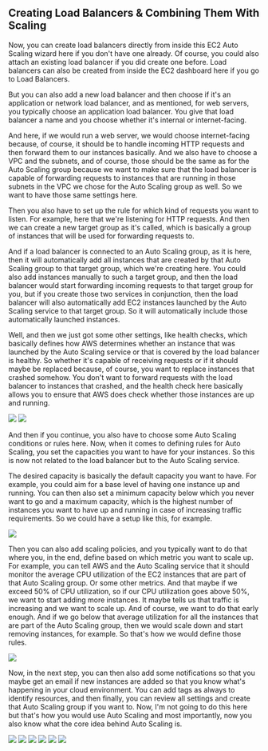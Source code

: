 ## Creating Load Balancers & Combining Them With Scaling

Now, you can create load balancers directly from inside this EC2 Auto Scaling wizard here if you don't have one already. Of course, you could also attach an existing load balancer if you did create one before. Load balancers can also be created from inside the EC2 dashboard here if you go to Load Balancers.

But you can also add a new load balancer and then choose if it's an application or network load balancer, and as mentioned, for web servers, you typically choose an application load balancer. You give that load balancer a name and you choose whether it's internal or internet-facing.

And here, if we would run a web server, we would choose internet-facing because, of course, it should be to handle incoming HTTP requests and then forward them to our instances basically. And we also have to choose a VPC and the subnets, and of course, those should be the same as for the Auto Scaling group because we want to make sure that the load balancer is capable of forwarding requests to instances that are running in those subnets in the VPC we chose for the Auto Scaling group as well. So we want to have those same settings here.

Then you also have to set up the rule for which kind of requests you want to listen. For example, here that we're listening for HTTP requests. And then we can create a new target group as it's called, which is basically a group of instances that will be used for forwarding requests to.

And if a load balancer is connected to an Auto Scaling group, as it is here, then it will automatically add all instances that are created by that Auto Scaling group to that target group, which we're creating here. You could also add instances manually to such a target group, and then the load balancer would start forwarding incoming requests to that target group for you, but if you create those two services in conjunction, then the load balancer will also automatically add EC2 instances launched by the Auto Scaling service to that target group. So it will automatically include those automatically launched instances.

Well, and then we just got some other settings, like health checks, which basically defines how AWS determines whether an instance that was launched by the Auto Scaling service or that is covered by the load balancer is healthy. So whether it's capable of receiving requests or if it should maybe be replaced because, of course, you want to replace instances that crashed somehow. You don't want to forward requests with the load balancer to instances that crashed, and the health check here basically allows you to ensure that AWS does check whether those instances are up and running.

![](63-01.png)
![](63-02.png)

And then if you continue, you also have to choose some Auto Scaling conditions or rules here. Now, when it comes to defining rules for Auto Scaling, you set the capacities you want to have for your instances. So this is now not related to the load balancer but to the Auto Scaling service.

The desired capacity is basically the default capacity you want to have. For example, you could aim for a base level of having one instance up and running. You can then also set a minimum capacity below which you never want to go and a maximum capacity, which is the highest number of instances you want to have up and running in case of increasing traffic requirements. So we could have a setup like this, for example.

![](63-03.png)

Then you can also add scaling policies, and you typically want to do that where you, in the end, define based on which metric you want to scale up. For example, you can tell AWS and the Auto Scaling service that it should monitor the average CPU utilization of the EC2 instances that are part of that Auto Scaling group. Or some other metrics. And that maybe if we exceed 50% of CPU utilization, so if our CPU utilization goes above 50%, we want to start adding more instances. It maybe tells us that traffic is increasing and we want to scale up. And of course, we want to do that early enough. And if we go below that average utilization for all the instances that are part of the Auto Scaling group, then we would scale down and start removing instances, for example. So that's how we would define those rules.

![](63-04.png)

Now, in the next step, you can then also add some notifications so that you maybe get an email if new instances are added so that you know what's happening in your cloud environment. You can add tags as always to identify resources, and then finally, you can review all settings and create that Auto Scaling group if you want to. Now, I'm not going to do this here but that's how you would use Auto Scaling and most importantly, now you also know what the core idea behind Auto Scaling is.

![](63-05.png)
![](63-06.png)
![](63-07.png)
![](63-08.png)
![](63-09.png)
![](63-10.png)
